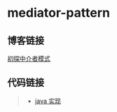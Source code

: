 # mediator-pattern

## 博客链接

[初探中介者模式](http://chenzeping.com/design-pattern/2018-11-24-mediator/)

## 代码链接

>- [java 实现](./java/MediatorClient.java)

